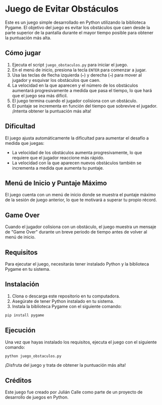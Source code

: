 # Juego de Evitar Obstáculos

Este es un juego simple desarrollado en Python utilizando la biblioteca Pygame. El objetivo del juego es evitar los obstáculos que caen desde la parte superior de la pantalla durante el mayor tiempo posible para obtener la puntuación más alta.

## Cómo jugar

1. Ejecuta el script `juego_obstaculos.py` para iniciar el juego.
2. En el menú de inicio, presiona la tecla `ENTER` para comenzar a jugar.
3. Usa las teclas de flecha izquierda (`←`) y derecha (`→`) para mover al jugador y esquivar los obstáculos que caen.
4. La velocidad en la que aparecen y el número de los obstáculos aumentará progresivamente a medida que pasa el tiempo, lo que hará que el juego sea más difícil.
5. El juego termina cuando el jugador colisiona con un obstáculo.
6. El puntaje se incrementa en función del tiempo que sobrevive el jugador. ¡Intenta obtener la puntuación más alta!

## Dificultad

El juego ajusta automáticamente la dificultad para aumentar el desafío a medida que juegas:

- La velocidad de los obstáculos aumenta progresivamente, lo que requiere que el jugador reaccione más rápido.
- La velocidad con la que aparecen nuevos obstáculos también se incrementa a medida que aumenta tu puntaje.

## Menú de Inicio y Puntaje Máximo

El juego cuenta con un menú de inicio donde se muestra el puntaje máximo de la sesión de juego anterior, lo que te motivará a superar tu propio récord.

## Game Over

Cuando el jugador colisiona con un obstáculo, el juego muestra un mensaje de "Game Over" durante un breve periodo de tiempo antes de volver al menú de inicio.

## Requisitos

Para ejecutar el juego, necesitarás tener instalado Python y la biblioteca Pygame en tu sistema.

## Instalación

1. Clona o descarga este repositorio en tu computadora.
2. Asegúrate de tener Python instalado en tu sistema.
3. Instala la biblioteca Pygame con el siguiente comando:

```bash
pip install pygame
```

## Ejecución

Una vez que hayas instalado los requisitos, ejecuta el juego con el siguiente comando:

```bash
python juego_obstaculos.py
```

¡Disfruta del juego y trata de obtener la puntuación más alta!

## Créditos

Este juego fue creado por Julián Calle como parte de un proyecto de desarrollo de juegos en Python.
